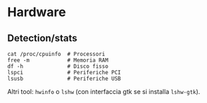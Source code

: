 # Hardware

## Detection/stats

```
cat /proc/cpuinfo  # Processori
free -m            # Memoria RAM
df -h              # Disco fisso
lspci              # Periferiche PCI
lsusb              # Periferiche USB
```

Altri tool: `hwinfo` o `lshw` (con interfaccia gtk se si installa
`lshw-gtk`).

